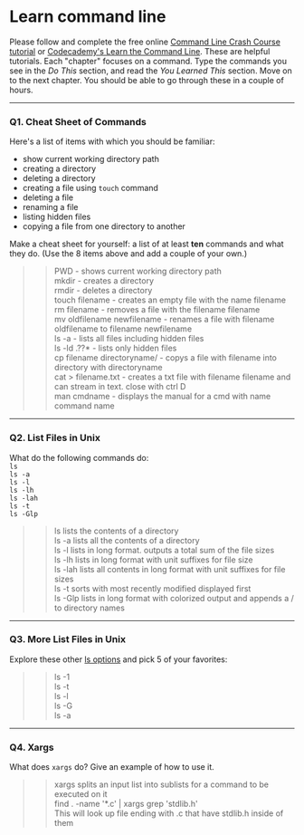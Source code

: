 # Learn command line

Please follow and complete the free online [Command Line Crash Course
tutorial](https://web.archive.org/web/20160708171659/http://cli.learncodethehardway.org/book/) or [Codecademy's Learn the Command Line](https://www.codecademy.com/learn/learn-the-command-line). These are helpful tutorials. Each "chapter" focuses on a command. Type the commands you see in the _Do This_ section, and read the _You Learned This_ section. Move on to the next chapter. You should be able to go through these in a couple of hours.

---

### Q1.  Cheat Sheet of Commands  

Here's a list of items with which you should be familiar:  
* show current working directory path
* creating a directory
* deleting a directory
* creating a file using `touch` command
* deleting a file
* renaming a file
* listing hidden files
* copying a file from one directory to another

Make a cheat sheet for yourself: a list of at least **ten** commands and what they do.  (Use the 8 items above and add a couple of your own.)  

> > PWD - shows current working directory path  
mkdir - creates a directory  
rmdir - deletes a directory  
touch filename - creates an empty file with the name filename  
rm filename - removes a file with the filename filename  
mv oldfilename newfilename - renames a file with filename oldfilename to filename newfilename  
ls -a - lists all files including hidden files  
ls -ld .??* - lists only hidden files  
cp filename directoryname/ - copys a file with filename into directory with directoryname  
cat > filename.txt - creates a txt file with filename filename and can stream in text. close with ctrl D  
man cmdname - displays the manual for a cmd with name command name  

---

### Q2.  List Files in Unix   

What do the following commands do:  
`ls`  
`ls -a`  
`ls -l`  
`ls -lh`  
`ls -lah`  
`ls -t`  
`ls -Glp`  

> > ls lists the contents of a directory  
ls -a lists all the contents of a directory  
ls -l lists in long format. outputs a total sum of the file sizes  
ls -lh lists in long format with unit suffixes for file size  
ls -lah lists all contents in long format with unit suffixes for file sizes  
ls -t sorts with most recently modified displayed first  
ls -Glp lists in long format with colorized output and appends a / to directory names  

---

### Q3.  More List Files in Unix  

Explore these other [ls options](http://www.techonthenet.com/unix/basic/ls.php) and pick 5 of your favorites:

> > ls -1  
ls -t  
ls -l  
ls -G  
ls -a

---

### Q4.  Xargs   

What does `xargs` do? Give an example of how to use it.

> > xargs splits an input list into sublists for a command to be executed on it  
find . -name '*.c' | xargs grep 'stdlib.h'  
This will look up file ending with .c that have stdlib.h inside of them
